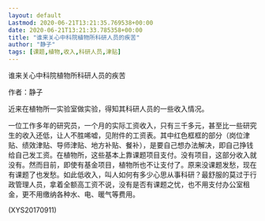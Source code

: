```yaml
---
layout: default
Lastmod: 2020-06-21T13:21:35.769538+00:00
date: 2020-06-21T13:21:33.785358+00:00
title: "谁来关心中科院植物所科研人员的疾苦"
author: "静子"
tags: [课题,植物,收入,科研人员,津贴]
---
```


谁来关心中科院植物所科研人员的疾苦

作者：静子

近来在植物所一实验室做实验，得知其科研人员的一些收入情况。

一位工作多年的研究员，一个月的实际工资收入，只有三千多元，甚至比一些研究生的收入还低，让人不胜唏嘘，见附件的工资表。其中红色框框的部分（岗位津贴、绩效津贴、导师津贴、地方补贴、餐补），是要自己想办法解决，即自己挣钱给自己发工资。在植物所，这些基本上靠课题项目支付。没有项目，这部分收入就没有。然而目前，即使有基金项目，植物所也不让支付了。原来没课题发愁，现在有课题了也发愁。如此低收入，叫人如何有多少心思从事科研？最舒服的莫过于行政管理人员，拿着全额高工资不说，没有是否有课题之忧，也不用支付办公室租金，更不用缴纳各种水、电、暖气等费用。

(XYS20170911)

